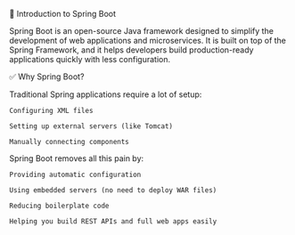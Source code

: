 🌱 Introduction to Spring Boot

Spring Boot is an open-source Java framework designed to simplify the development of web applications and microservices. It is built on top of the Spring Framework, and it helps developers build production-ready applications quickly with less configuration.

✅ Why Spring Boot?

Traditional Spring applications require a lot of setup:

    Configuring XML files

    Setting up external servers (like Tomcat)

    Manually connecting components

Spring Boot removes all this pain by:

    Providing automatic configuration

    Using embedded servers (no need to deploy WAR files)

    Reducing boilerplate code

    Helping you build REST APIs and full web apps easily
